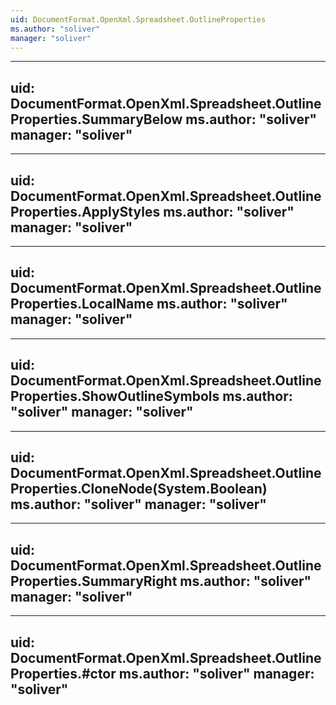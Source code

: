 ```yaml
---
uid: DocumentFormat.OpenXml.Spreadsheet.OutlineProperties
ms.author: "soliver"
manager: "soliver"
---
```


---
uid: DocumentFormat.OpenXml.Spreadsheet.OutlineProperties.SummaryBelow
ms.author: "soliver"
manager: "soliver"
---

---
uid: DocumentFormat.OpenXml.Spreadsheet.OutlineProperties.ApplyStyles
ms.author: "soliver"
manager: "soliver"
---

---
uid: DocumentFormat.OpenXml.Spreadsheet.OutlineProperties.LocalName
ms.author: "soliver"
manager: "soliver"
---

---
uid: DocumentFormat.OpenXml.Spreadsheet.OutlineProperties.ShowOutlineSymbols
ms.author: "soliver"
manager: "soliver"
---

---
uid: DocumentFormat.OpenXml.Spreadsheet.OutlineProperties.CloneNode(System.Boolean)
ms.author: "soliver"
manager: "soliver"
---

---
uid: DocumentFormat.OpenXml.Spreadsheet.OutlineProperties.SummaryRight
ms.author: "soliver"
manager: "soliver"
---

---
uid: DocumentFormat.OpenXml.Spreadsheet.OutlineProperties.#ctor
ms.author: "soliver"
manager: "soliver"
---
